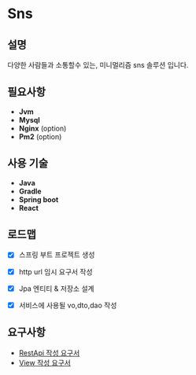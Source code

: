 # Sns

## 설명
다양한 사람들과 소통할수 있는, 미니멀리즘 sns 솔루션 입니다.

## 필요사항
- **Jvm**
- **Mysql**
- **Nginx** (option)
- **Pm2** (option)


## 사용 기술
- **Java**
- **Gradle**
- **Spring boot**
- **React**

## 로드맵
- [x] 스프링 부트 프로젝트 생성
- [x] http url  임시 요구서 작성
- [x] Jpa 엔티티 & 저장소 설계
- [x] 서비스에 사용될 vo,dto,dao 작성



## 요구사항
- [RestApi 작성 요구서](./document/rest.md)
- [View 작성 요구서](./document/view.md)
